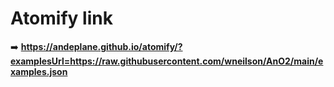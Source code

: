 # Atomify link

➡️ **https://andeplane.github.io/atomify/?examplesUrl=https://raw.githubusercontent.com/wneilson/AnO2/main/examples.json**
